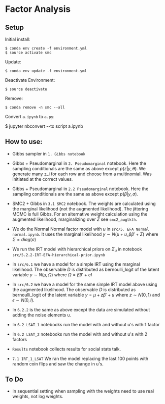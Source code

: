 # Factor Analysis

## Setup

Initial install:

    $ conda env create -f environment.yml
    $ source activate smc

Update:

    $ conda env update -f environment.yml

Deactivate Environment:

    $ source deactivate

Remove:

    $ conda remove -n smc --all


Convert `a.ipynb` to `a.py`:

  $ jupyter nbconvert --to script a.ipynb


## How to use:

* Gibbs sampler in `1. Gibbs notebook`

* Gibbs + Pseudomarginal in `2. Pseudomarginal` notebook. Here the sampling
conditionals are the same as above except $p(z| y,\theta)$. We generate many
z_i for each row and choose from a multinomial. Was initiated at the correct
values.

* Gibbs + Pseudomarginal in `2.2 Pseudomarginal` notebook. Here the sampling
conditionals are the same as above except $p(\beta| y, \sigma)$.

* SMC2 + Gibbs in `3.1 SMC2` notebook. The weights are calculated using the marginal
likelihood (not the augmented likelihood). The jittering MCMC is full Gibbs. For
an alternative weight calculation using the augmented likelihood, marginalizing
over $Z$ see `smc2_auglklh`.

* We do the Normal Normal factor model with $u$ in `src/5. EFA Normal normal.ipynb`.
It uses the marginal likelihood $y \sim N(\mu + u, \beta \beta' + \Sigma)$
where $\Sigma = diag(\sigma)$

* We run the IRT model with hierarchical priors on $\Sigma_u$ in notebook
`src/5.2.2-IRT-EFA-hierarchical-prior.ipynb` 

* In `src/6.1` we have a model for a simple IRT using the marginal likelihood.
The observable $D$ is distributed as bernoulli_logit of the latent
variable $y \sim N(\mu, \Omega)$ where $\Omega = \beta \beta' + cI$

* In `src/6.2` we have a model for the same simple IRT model above
using the augmented likelihood.
The observable $D$ is distributed as bernoulli_logit of the latent
variable $y = \mu + z \beta' + u$ where $z \sim N(0,1)$ and
$\epsilon \sim N(0, I)$.

* In `6.2.2` is the same as above except the data are simulated without adding
the noise elements u.


* In `6.2 LSAT_1` notebooks run the model with and without u's with 1 factor

* In `6.2 LSAT_2` notebooks run the model with and without u's with 2 factors

* `Results` notebook collects results for social stats talk.

* `7.1 IRT_1_LSAT` We ran the model replacing the last 100 points with random
coin flips and saw the change in u's.

## To Do

* In sequential setting when sampling with the weights need to use real weights,
not log weights.
